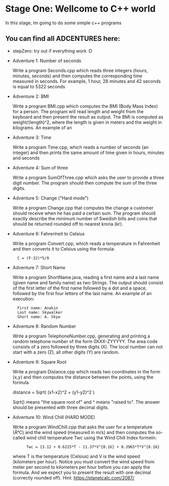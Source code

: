 # Stage One: Wellcome to C++ world
In this stage, Im going to do some simple c++ programs

## You can find all ADCENTURES here:
* stepZero: try out if everything work :D

* Adventure 1: Number of seconds

    Write a program Seconds.cpp which reads three integers (hours, minutes, seconds) and then computes the corresponding time measured in seconds. For example, 1 hour, 28 minutes and 42 seconds is equal to 5322 seconds

* Adventure 2:  BMI

    Write a program BMI.cpp which computes the BMI (Body Mass Index) for a person. The program will read length and weight from the keyboard and then present the result as output. The BMI is computed as weight/(length)^2, where the length is given in meters and the weight in kilograms. An example of an 

* Adventure 3: Time

    Write a program Time.cpp, which reads a number of seconds (an integer) and then prints the same amount of time given in hours, minutes and seconds

* Adventure 4: Sum of three 

    Write a program SumOfThree.cpp which asks the user to provide a three digit number. The program should then compute the sum of the three digits.

* Adventure 5: Change ("Hard mode")

    Write a program Change.cpp that computes the change a customer should receive when he has paid a certain sum. The program should exactly describe the minimum number of Swedish bills and coins that should be returned rounded off to nearest krona (kr).

* Adventure 6: Fahrenheit to Celsius

    Write a program Convert.cpp, which reads a temperature in Fahrenheit and then converts it to Celsius using the formula:

        C = (F-32)*5/9

* Adventure 7: Short Name

    Write a program ShortName.java, reading a first name and a last name (given name and family name) as two Strings. The output should consist of the first letter of the first name followed by a dot and a space, followed by the first four letters of the last name. An example of an execution:

        First name: Anakin
        Last name: Skywalker
        Short name: A. Skyw

* Adventure 8: Random Number

    Write a program TelephoneNumber.cpp, generating and printing a random telephone number of the form 0XXX-ZYYYYY. The area code consists of a zero followed by three digits (X). The local number can not start with a zero (Z), all other digits (Y) are random.

* Adventure 9: Square Root

    Write a program Distance.cpp which reads two coordinates in the form (x,y) and then computes the distance between the points, using the formula

    distance = Sqrt( (x1-x2)^2 + (y1-y2)^2 )

    Sqrt() means "the square root of" and ^ means "raised to". The answer should be presented with three decimal digits.

* Adventure 10: Wind Chill (HARD MODE)

    Write a program WindChill.cpp that asks the user for a temperature (Â°C) and the wind speed (measured in m/s) and then computes the so-called wind chill temperature Twc using the Wind Chill Index formeln:

            Twc = 13.12 + 0.6215*T - 11.37*V^{0.16} + 0.3965*T*V^{0.16}
            

    where T is the temperature (Celsius) and V is the wind speed (kilometers per hour). Notice you must convert the wind speed from meter per second to kilometers per hour before you can apply the formula. And we expect you to present the result with one decimal (correctly rounded off).
    Hint: https://planetcalc.com/2087/